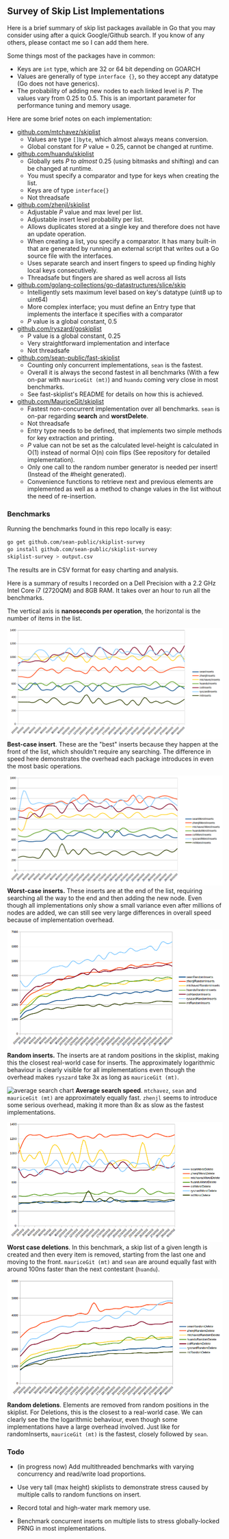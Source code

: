 ## Survey of Skip List Implementations



Here is a brief summary of skip list packages available in Go that you may consider using after a quick Google/Github search. If you know of any others, please contact me so I can add them here.

Some things most of the packages have in common:

- Keys are `int` type, which are 32 or 64 bit depending on GOARCH
- Values are generally of type `interface {}`, so they accept any datatype (Go does not have generics).
- The probability of adding new nodes to each linked level is *P*. The values vary from 0.25 to 0.5. This is an important parameter for performance tuning and memory usage.



Here are some brief notes on each implementation:

- [github.com/mtchavez/skiplist](https://github.com/mtchavez/skiplist)
  - Values are type `[]byte`, which almost always means conversion.
  - Global constant for *P* value = 0.25, cannot be changed at runtime.
- [github.com/huandu/skiplist](https://github.com/huandu/skiplist)
  - Globally sets *P* to *almost* 0.25 (using bitmasks and shifting) and can be changed at runtime.
  - You must specify a comparator and type for keys when creating the list.
  - Keys are of type `interface{}`
  - Not threadsafe
- [github.com/zhenjl/skiplist](https://github.com/zhenjl/skiplist)
  - Adjustable *P* value and max level per list.
  - Adjustable insert level probability per list.
  - Allows duplicates stored at a single key and therefore does not have an update operation.
  - When creating a list, you specify a comparator. It has many built-in that are generated by running an external script that writes out a Go source file with the interfaces.
  - Uses separate search and insert fingers to speed up finding highly local keys consecutively.
  - Threadsafe but fingers are shared as well across all lists
- [github.com/golang-collections/go-datastructures/slice/skip](https://github.com/golang-collections/go-datastructures/)
  - Intelligently sets maximum level based on key's datatype (uint8 up to uint64)
  - More complex interface; you must define an Entry type that implements the interface it specifies with a comparator
  - *P* value is a global constant, 0.5
- [github.com/ryszard/goskiplist](https://github.com/ryszard/goskiplist)
  - P value is a global constant, 0.25
  - Very straightforward implementation and interface
  - Not threadsafe
- [github.com/sean-public/fast-skiplist](https://github.com/sean-public/fast-skiplist)
  - Counting only concurrent implementations, `sean`  is the fastest.
  - Overall it is always the second fastest in all benchmarks (With a few on-par with `mauriceGit (mt)`) and `huandu` coming very close in most benchmarks.
  - See fast-skiplist's README for details on how this is achieved.
- [github.com/MauriceGit/skiplist](https://github.com/MauriceGit/skiplist)
  - Fastest non-concurrent implementation over all benchmarks. `sean` is on-par regarding **search** and **worstDelete**.
  - Not threadsafe
  - Entry type needs to be defined, that implements two simple methods for key extraction and printing.
  - *P* value can not be set as the calculated level-height is calculated in O(1) instead of normal O(n) coin flips (See repository for detailed implementation).
  - Only one call to the random number generator is needed per insert! (Instead of the #height generated).
  - Convenience functions to retrieve next and previous elements are implemented as well as a method to change values in the list without the need of re-insertion.

### Benchmarks

Running the benchmarks found in this repo locally is easy:

```sh
go get github.com/sean-public/skiplist-survey
go install github.com/sean-public/skiplist-survey
skiplist-survey > output.csv
```

The results are in CSV format for easy charting and analysis.

Here is a summary of results I recorded on a Dell Precision with a 2.2 GHz Intel Core i7 (2720QM) and 8GB RAM. It takes over an hour to run all the benchmarks.

The vertical axis is **nanoseconds per operation**, the horizontal is the number of items in the list.


![best inserts chart](graphs/inserts.png)
**Best-case insert**. These are the "best" inserts because they happen at the front of the list, which shouldn't require any searching. The difference in speed here demonstrates the overhead each package introduces in even the most basic operations.

![worst inserts chart](graphs/worstInserts.png)
**Worst-case inserts.** These inserts are at the end of the list, requiring searching all the way to the end and then adding the new node. Even though all implementations only show a small variance even after millions of nodes are added, we can still see very large differences in overall speed because of implementation overhead.

![random inserts chart](graphs/randomInserts.png)
**Random inserts.** The inserts are at random positions in the skiplist, making this the closest real-world case for inserts. The approximately logarithmic behaviour is clearly visible for all implementations even though the overhead makes `ryszard` take 3x as long as `mauriceGit (mt)`.

![average search chart](graphs/search.png)
**Average search speed**. `mtchavez`, `sean` and `mauriceGit (mt)` are approximately equally fast. `zhenjl` seems to introduce some serious overhead, making it more than 8x as slow as the fastest implementations.

![worst case delete chart](graphs/worstDelete.png)
**Worst case deletions**. In this benchmark, a skip list of a given length is created and then every item is removed, starting from the last one and moving to the front.
`mauriceGit (mt)` and `sean` are around equally fast with around 100ns faster than the next contestant (`huandu`).

![random delete chart](graphs/randomDelete.png)
**Random deletions**. Elements are removed from random positions in the skiplist. For Deletions, this is the closest to a real-world case. We can clearly see the the logarithmic behaviour, even though some implementations have a large overhead involved.
Just like for randomInserts, `mauriceGit (mt)` is the fastest, closely followed by `sean`.


### Todo

- (in progress now) Add multithreaded benchmarks with varying concurrency and read/write load proportions.

- Use very tall (max height) skiplists to demonstrate stress caused by multiple calls to random functions on insert.

- Record total and high-water mark memory use.

- Benchmark concurrent inserts on multiple lists to stress globally-locked PRNG in most implementations.

  ​
